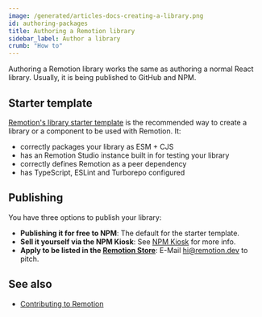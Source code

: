 ```yaml
---
image: /generated/articles-docs-creating-a-library.png
id: authoring-packages
title: Authoring a Remotion library
sidebar_label: Author a library
crumb: "How to"
---
```


Authoring a Remotion library works the same as authoring a normal React library. Usually, it is being published to GitHub and NPM.

## Starter template

[Remotion's library starter template](https://github.com/remotion-dev/library-starter/) is the recommended way to create a library or a component to be used with Remotion. It:

- correctly packages your library as ESM + CJS
- has an Remotion Studio instance built in for testing your library
- correctly defines Remotion as a peer dependency
- has TypeScript, ESLint and Turborepo configured

## Publishing

You have three options to publish your library:

- **Publishing it for free to NPM**: The default for the starter template.
- **Sell it yourself via the NPM Kiosk**: See [NPM Kiosk](https://remotion.pro/npm-kiosk) for more info.
- **Apply to be listed in the [Remotion Store](https://www.remotion.pro/store)**: E-Mail [hi@remotion.dev](mailto:hi@remotion.dev) to pitch.

## See also

- [Contributing to Remotion](/docs/contributing)

